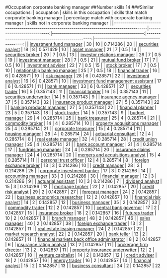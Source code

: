 #Occupation corporate banking manager
##Number skills 14
###Similar occupations:
| occupation                                                                                    |   skills in this occupation |   skills that match corporate banking manager |   percentage match with corporate banking manager |   skills not in corporate banking manager |
|:----------------------------------------------------------------------------------------------|----------------------------:|----------------------------------------------:|--------------------------------------------------:|------------------------------------------:|
| [investment fund manager](investment_fund_manager.md)                                         |                          30 |                                            10 |                                          0.714286 |                                        20 |
| [securities analyst](securities_analyst.md)                                                   |                          18 |                                             8 |                                          0.571429 |                                        10 |
| [asset manager](asset_manager.md)                                                             |                          21 |                                             7 |                                          0.5      |                                        14 |
| [securities broker](securities_broker.md)                                                     |                          20 |                                             7 |                                          0.5      |                                        13 |
| [investor relations manager](investor_relations_manager.md)                                   |                          26 |                                             7 |                                          0.5      |                                        19 |
| [investment manager](investment_manager.md)                                                   |                          28 |                                             7 |                                          0.5      |                                        21 |
| [mutual fund broker](mutual_fund_broker.md)                                                   |                          17 |                                             7 |                                          0.5      |                                        10 |
| [investment adviser](investment_adviser.md)                                                   |                          22 |                                             7 |                                          0.5      |                                        15 |
| [stock broker](stock_broker.md)                                                               |                          17 |                                             7 |                                          0.5      |                                        10 |
| [relationship banking manager](relationship_banking_manager.md)                               |                          25 |                                             7 |                                          0.5      |                                        18 |
| [financial trader](financial_trader.md)                                                       |                          16 |                                             6 |                                          0.428571 |                                        10 |
| [risk manager](risk_manager.md)                                                               |                          28 |                                             6 |                                          0.428571 |                                        22 |
| [investment analyst](investment_analyst.md)                                                   |                          16 |                                             6 |                                          0.428571 |                                        10 |
| [investment fund management assistant](investment_fund_management_assistant.md)               |                          17 |                                             6 |                                          0.428571 |                                        11 |
| [bank manager](bank_manager.md)                                                               |                          33 |                                             6 |                                          0.428571 |                                        27 |
| [securities trader](securities_trader.md)                                                     |                          16 |                                             5 |                                          0.357143 |                                        11 |
| [financial broker](financial_broker.md)                                                       |                          16 |                                             5 |                                          0.357143 |                                        11 |
| [securities underwriter](securities_underwriter.md)                                           |                          14 |                                             5 |                                          0.357143 |                                         9 |
| [insurance agency manager](insurance_agency_manager.md)                                       |                          37 |                                             5 |                                          0.357143 |                                        32 |
| [insurance product manager](insurance_product_manager.md)                                     |                          27 |                                             5 |                                          0.357143 |                                        22 |
| [banking products manager](banking_products_manager.md)                                       |                          27 |                                             5 |                                          0.357143 |                                        22 |
| [financial planner](financial_planner.md)                                                     |                          23 |                                             5 |                                          0.357143 |                                        18 |
| [stock trader](stock_trader.md)                                                               |                          14 |                                             5 |                                          0.357143 |                                         9 |
| [budget manager](budget_manager.md)                                                           |                          29 |                                             4 |                                          0.285714 |                                        25 |
| [bank treasurer](bank_treasurer.md)                                                           |                          25 |                                             4 |                                          0.285714 |                                        21 |
| [commodity broker](commodity_broker.md)                                                       |                          14 |                                             4 |                                          0.285714 |                                        10 |
| [property acquisitions manager](property_acquisitions_manager.md)                             |                          25 |                                             4 |                                          0.285714 |                                        21 |
| [corporate treasurer](corporate_treasurer.md)                                                 |                          15 |                                             4 |                                          0.285714 |                                        11 |
| [housing manager](housing_manager.md)                                                         |                          28 |                                             4 |                                          0.285714 |                                        24 |
| [actuarial consultant](actuarial_consultant.md)                                               |                          12 |                                             4 |                                          0.285714 |                                         8 |
| [real estate manager](real_estate_manager.md)                                                 |                          32 |                                             4 |                                          0.285714 |                                        28 |
| [credit union manager](credit_union_manager.md)                                               |                          25 |                                             4 |                                          0.285714 |                                        21 |
| [bank account manager](bank_account_manager.md)                                               |                          21 |                                             4 |                                          0.285714 |                                        17 |
| [fundraising manager](fundraising_manager.md)                                                 |                          24 |                                             4 |                                          0.285714 |                                        20 |
| [insurance claims manager](insurance_claims_manager.md)                                       |                          24 |                                             4 |                                          0.285714 |                                        20 |
| [mergers and acquisitions analyst](mergers_and_acquisitions_analyst.md)                       |                          15 |                                             4 |                                          0.285714 |                                        11 |
| [personal trust officer](personal_trust_officer.md)                                           |                          12 |                                             4 |                                          0.285714 |                                         8 |
| [foreign exchange broker](foreign_exchange_broker.md)                                         |                          13 |                                             3 |                                          0.214286 |                                        10 |
| [credit manager](credit_manager.md)                                                           |                          28 |                                             3 |                                          0.214286 |                                        25 |
| [corporate investment banker](corporate_investment_banker.md)                                 |                          17 |                                             3 |                                          0.214286 |                                        14 |
| [accounting manager](accounting_manager.md)                                                   |                          33 |                                             3 |                                          0.214286 |                                        30 |
| [financial manager](financial_manager.md)                                                     |                          12 |                                             3 |                                          0.214286 |                                         9 |
| [actuarial assistant](actuarial_assistant.md)                                                 |                          10 |                                             3 |                                          0.214286 |                                         7 |
| [dividend analyst](dividend_analyst.md)                                                       |                          15 |                                             3 |                                          0.214286 |                                        12 |
| [mortgage broker](mortgage_broker.md)                                                         |                          22 |                                             2 |                                          0.142857 |                                        20 |
| [credit risk analyst](credit_risk_analyst.md)                                                 |                          29 |                                             2 |                                          0.142857 |                                        27 |
| [forecast manager](forecast_manager.md)                                                       |                          24 |                                             2 |                                          0.142857 |                                        22 |
| [business economics researcher](business_economics_researcher.md)                             |                          12 |                                             2 |                                          0.142857 |                                        10 |
| [financial risk analyst](financial_risk_analyst.md)                                           |                          14 |                                             2 |                                          0.142857 |                                        12 |
| [business manager](business_manager.md)                                                       |                          35 |                                             2 |                                          0.142857 |                                        33 |
| [commodity trader](commodity_trader.md)                                                       |                          12 |                                             2 |                                          0.142857 |                                        10 |
| [central bank governor](central_bank_governor.md)                                             |                          17 |                                             2 |                                          0.142857 |                                        15 |
| [insurance broker](insurance_broker.md)                                                       |                          18 |                                             2 |                                          0.142857 |                                        16 |
| [futures trader](futures_trader.md)                                                           |                          10 |                                             2 |                                          0.142857 |                                         8 |
| [branch manager](branch_manager.md)                                                           |                          48 |                                             2 |                                          0.142857 |                                        46 |
| [sales manager](sales_manager.md)                                                             |                          40 |                                             2 |                                          0.142857 |                                        38 |
| [foreign exchange trader](foreign_exchange_trader.md)                                         |                          13 |                                             2 |                                          0.142857 |                                        11 |
| [real estate leasing manager](real_estate_leasing_manager.md)                                 |                          24 |                                             2 |                                          0.142857 |                                        22 |
| [market research analyst](market_research_analyst.md)                                         |                          22 |                                             2 |                                          0.142857 |                                        20 |
| [bank teller](bank_teller.md)                                                                 |                          13 |                                             2 |                                          0.142857 |                                        11 |
| [financial markets back office administrator](financial_markets_back_office_administrator.md) |                           8 |                                             2 |                                          0.142857 |                                         6 |
| [insurance rating analyst](insurance_rating_analyst.md)                                       |                          13 |                                             2 |                                          0.142857 |                                        11 |
| [brokerage firm director](brokerage_firm_director.md)                                         |                          13 |                                             2 |                                          0.142857 |                                        11 |
| [property insurance underwriter](property_insurance_underwriter.md)                           |                          12 |                                             2 |                                          0.142857 |                                        10 |
| [venture capitalist](venture_capitalist.md)                                                   |                          14 |                                             2 |                                          0.142857 |                                        12 |
| [credit adviser](credit_adviser.md)                                                           |                          18 |                                             2 |                                          0.142857 |                                        16 |
| [energy trader](energy_trader.md)                                                             |                          16 |                                             2 |                                          0.142857 |                                        14 |
| [financial analyst](financial_analyst.md)                                                     |                          15 |                                             2 |                                          0.142857 |                                        13 |
| [business consultant](business_consultant.md)                                                 |                          24 |                                             2 |                                          0.142857 |                                        22 |

